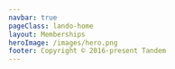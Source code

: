 ```yaml
---
navbar: true
pageClass: lando-home
layout: Memberships
heroImage: /images/hero.png
footer: Copyright © 2016-present Tandem
---
```

